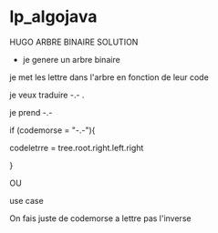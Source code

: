 # lp_algojava
HUGO ARBRE BINAIRE SOLUTION
- je genere un arbre binaire

je met les lettre dans l'arbre en fonction de leur code

je veux traduire -.- .

je prend -.-

if (codemorse = "-.-"){

codeletrre = tree.root.right.left.right

}

OU 

use case

On fais juste de codemorse a lettre pas l'inverse
